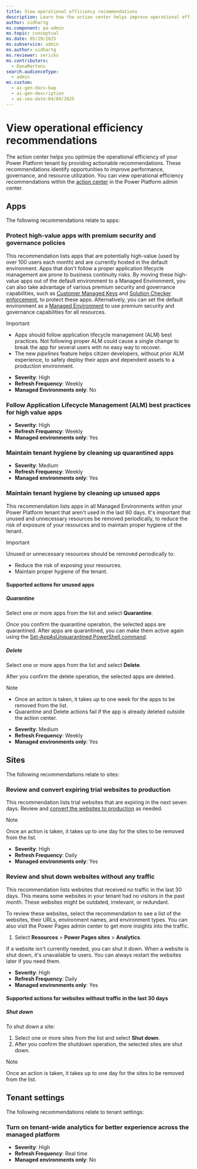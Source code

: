 ```yaml
---
title: View operational efficiency recommendations
description: Learn how the action center helps improve operational efficiency with recommendations for apps, sites, and tenant settings.
author: sidhartg
ms.component: pa-admin
ms.topic: conceptual
ms.date: 05/29/2025
ms.subservice: admin
ms.author: sidhartg
ms.reviewer: sericks
ms.contributors:
  - DanaMartens
search.audienceType:
  - admin
ms.custom:
  - ai-gen-docs-bap
  - ai-gen-description
  - ai-seo-date:04/04/2025
---
```


# View operational efficiency recommendations

The action center helps you optimize the operational efficiency of your Power Platform tenant by providing actionable recommendations. These recommendations identify opportunities to improve performance, governance, and resource utilization. You can view operational efficiency recommendations within the [action center](power-platform-advisor.md) in the Power Platform admin center.

## Apps

The following recommendations relate to apps:

### Protect high-value apps with premium security and governance policies

This recommendation lists apps that are potentially high-value (used by over 100 users each month) and are currently hosted in the default environment. Apps that don't follow a proper application lifecycle management are prone to business continuity risks. By moving these high-value apps out of the default environment to a Managed Environment, you can also take advantage of various premium security and governance capabilities, such as [Customer Managed Keys](customer-managed-key.md) and [Solution Checker enforcement](managed-environment-solution-checker.md), to protect these apps. Alternatively, you can set the default environment as a [Managed Environment](managed-environment-overview.md) to use premium security and governance capabilities for all resources.

> [!IMPORTANT]
>
> - Apps should follow application lifecycle management (ALM) best practices. Not following proper ALM could cause a single change to break the app for several users with no easy way to recover.
> - The new _pipelines_ feature helps citizen developers, without prior ALM experience, to safely deploy their apps and dependent assets to a production environment.

- **Severity**: High
- **Refresh Frequency**: Weekly
- **Managed Environments only**: No

### Follow Application Lifecycle Management (ALM) best practices for high value apps

- **Severity**: High
- **Refresh Frequency**: Weekly
- **Managed environments only**: Yes  

### Maintain tenant hygiene by cleaning up quarantined apps

- **Severity**: Medium
- **Refresh Frequency**: Weekly
- **Managed environments only**: Yes  

### Maintain tenant hygiene by cleaning up unused apps

This recommendation lists apps in all Managed Environments within your Power Platform tenant that aren't used in the last 60 days. It's important that unused and unnecessary resources be removed periodically, to reduce the risk of exposure of your resources and to maintain proper hygiene of the tenant.

> [!IMPORTANT]
> Unused or unnecessary resources should be removed periodically to:
>
> - Reduce the risk of exposing your resources.
> - Maintain proper hygiene of the tenant.

#### Supported actions for unused apps

##### Quarantine

Select one or more apps from the list and select **Quarantine**.

Once you confirm the quarantine operation, the selected apps are quarantined. After apps are quarantined, you can make them active again using the [Set-AppAsUnquarantined PowerShell command](../guidance/adoption/manage-default-environment.md#quarantine-apps).

##### Delete

Select one or more apps from the list and select **Delete**.

After you confirm the delete operation, the selected apps are deleted.

> [!NOTE]
>
> - Once an action is taken, it takes up to one week for the apps to be removed from the list.
> - Quarantine and Delete actions fail if the app is already deleted outside the action center.

- **Severity**: Medium
- **Refresh Frequency**: Weekly
- **Managed environments only**: Yes  

## Sites

The following recommendations relate to sites:

### Review and convert expiring trial websites to production

This recommendation lists trial websites that are expiring in the next seven days. Review and [convert the websites to production](/power-pages/admin/convert-site) as needed.

> [!NOTE]
> Once an action is taken, it takes up to one day for the sites to be removed from the list.

- **Severity**: High
- **Refresh Frequency**: Daily
- **Managed environments only**: Yes  

### Review and shut down websites without any traffic

This recommendation lists websites that received no traffic in the last 30 days. This means some websites
in your tenant had no visitors in the past month. These websites might be outdated, irrelevant, or redundant.

To review these websites, select the recommendation to see a list of the websites, their URLs, environment names, and environment types. You can also visit the Power Pages admin center to get more insights into the traffic.

1. Select **Resources** > **Power Pages sites** > **Analytics**.

If a website isn't currently needed, you can shut it down. When a website is shut down, it's unavailable to users. You can always restart the websites later if you need them.

- **Severity**: High
- **Refresh Frequency**: Daily
- **Managed environments only**: Yes  

#### Supported actions for websites without traffic in the last 30 days

##### Shut down

To shut down a site:

1. Select one or more sites from the list and select **Shut down**.
1. After you confirm the shutdown operation, the selected sites are shut down.

> [!NOTE]
> Once an action is taken, it takes up to one day for the sites to be removed from the list.

## Tenant settings

The following recommendations relate to tenant settings:

### Turn on tenant-wide analytics for better experience across the managed platform

- **Severity**: High
- **Refresh Frequency**: Real time
- **Managed environments only**: No
